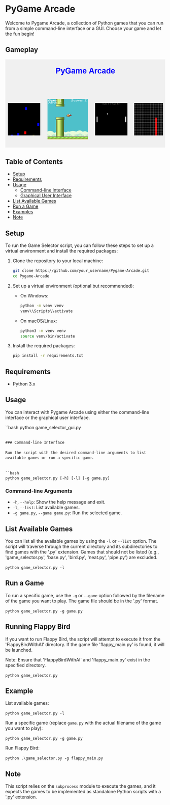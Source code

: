 # PyGame Arcade

Welcome to Pygame Arcade, a collection of Python games that you can run from a simple command-line interface or a GUI. Choose your game and let the fun begin!

## Gameplay

<img src="PyGame_Arcade.png" alt="PyGame Arcade" />

<!-- <div style="display: flex; flex-wrap: wrap; justify-content: space-between;">
    <img src="flappy-gameplay.png" alt="flappy-gameplay" width=200px style="padding: 0 1em;"/>
    <img src="pong-gameplay.png" alt="pong-gameplay" width=200px style="padding: 0 1em;"/>
    <img src="snake-gameplay.png" alt="snake-gameplay" width=200px style="padding: 0 1em;"/>
    <img src="cube-gameplay.png" alt="cube-gameplay" width=200px style="padding: 0 1em;"/>
</div> -->

## Table of Contents

- [Setup](#setup)
- [Requirements](#requirements)
- [Usage](#usage)
  - [Command-line Interface](#command-line-interface)
  - [Graphical User Interface](#graphical-user-interface)
- [List Available Games](#list-available-games)
- [Run a Game](#run-a-game)
- [Examples](#examples)
- [Note](#note)

## Setup

To run the Game Selector script, you can follow these steps to set up a virtual environment and install the required packages:

1. Clone the repository to your local machine:

   ```bash
   git clone https://github.com/your_username/Pygame-Arcade.git
   cd Pygame-Arcade
   ```

2. Set up a virtual environment (optional but recommended):

   - On Windows:

     ```bash
     python -m venv venv
     venv\\Scripts\\activate
     ```

   - On macOS/Linux:

     ```bash
     python3 -m venv venv
     source venv/bin/activate
     ```

3. Install the required packages:

   ```bash
   pip install -r requirements.txt
   ```

## Requirements

- Python 3.x

## Usage

You can interact with Pygame Arcade using either the command-line interface or the graphical user interface.

``bash
python game_selector_gui.py

```

### Command-line Interface

Run the script with the desired command-line arguments to list available games or run a specific game.


``bash
python game_selector.py [-h] [-l] [-g game.py]
```

### Command-line Arguments

- `-h`, `--help`: Show the help message and exit.
- `-l`, `--list`: List available games.
- `-g game.py`, `--game game.py`: Run the selected game.

## List Available Games

You can list all the available games by using the `-l` or `--list` option. The script will traverse through the current directory and its subdirectories to find games with the '.py' extension. Games that should not be listed (e.g., 'game_selector.py', 'base.py', 'bird.py', 'neat.py', 'pipe.py') are excluded.

`python game_selector.py -l`

## Run a Game

To run a specific game, use the `-g` or `--game` option followed by the filename of the game you want to play. The game file should be in the '.py' format.

`python game_selector.py -g game.py`

## Running Flappy Bird

If you want to run Flappy Bird, the script will attempt to execute it from the 'FlappyBirdWithAI' directory. If the game file 'flappy_main.py' is found, it will be launched.

Note: Ensure that 'FlappyBirdWithAI' and 'flappy_main.py' exist in the specified directory.

`python game_selector.py`

## Example

List available games:

`python game_selector.py -l`

Run a specific game (replace `game.py` with the actual filename of the game you want to play):

`python game_selector.py -g game.py`

Run Flappy Bird:

`python .\game_selector.py -g flappy_main.py`

## Note

This script relies on the `subprocess` module to execute the games, and it expects the games to be implemented as standalone Python scripts with a '.py' extension.

